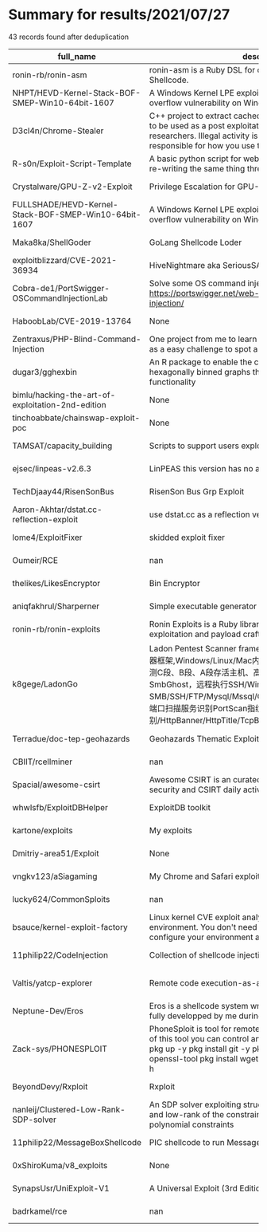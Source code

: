 
# Summary for results/2021/07/27
    
43 records found after deduplication

| full_name | description | html_url | matched_list | matched_count | pushed_at | size | stargazers_count | language | forks_count |
|-------------------------------------------------------|------------------------------------------------------------------------------------------------------------------------------------------------------------------------------------------------------------------------------------------------------------------|--------------------------------------------------------------------------|---------------------------|-----------------|---------------------------|--------|--------------------|------------|---------------|
| ronin-rb/ronin-asm | ronin-asm is a Ruby DSL for crafting Assmebly programs and Shellcode. | https://github.com/ronin-rb/ronin-asm | ['shellcode'] | 1 | 2021-07-27 04:56:29+00:00 | 481 | 39 | Ruby | 8 |
| NHPT/HEVD-Kernel-Stack-BOF-SMEP-Win10-64bit-1607 | A Windows Kernel LPE exploit for HEVD.sys targeting a stack overflow vulnerability on Windows 10 64-bit 1607 (RS1) | https://github.com/NHPT/HEVD-Kernel-Stack-BOF-SMEP-Win10-64bit-1607 | ['exploit'] | 1 | 2021-07-27 01:52:44+00:00 | 7 | 0 | | 0 |
| D3cl4n/Chrome-Stealer | C++ project to extract cached chrome credentials. Intended to be used as a post exploitation tool for offensive security researchers. Illegal activity is not condoned and I am not responsible for how you use this. | https://github.com/D3cl4n/Chrome-Stealer | ['exploit'] | 1 | 2021-07-27 20:46:36+00:00 | 2156 | 0 | C++ | 0 |
| R-s0n/Exploit-Script-Template | A basic python script for web app pen testing -- I got tired of re-writing the same thing three times a week~ | https://github.com/R-s0n/Exploit-Script-Template | ['exploit'] | 1 | 2021-07-27 20:06:43+00:00 | 1 | 0 | Python | 0 |
| Crystalware/GPU-Z-v2-Exploit | Privilege Escalation for GPU-Z V2 | https://github.com/Crystalware/GPU-Z-v2-Exploit | ['exploit'] | 1 | 2021-07-27 06:04:26+00:00 | 5 | 0 | C | 1 |
| FULLSHADE/HEVD-Kernel-Stack-BOF-SMEP-Win10-64bit-1607 | A Windows Kernel LPE exploit for HEVD.sys targeting a stack overflow vulnerability on Windows 10 64-bit 1607 (RS1) | https://github.com/FULLSHADE/HEVD-Kernel-Stack-BOF-SMEP-Win10-64bit-1607 | ['exploit'] | 1 | 2021-07-27 01:52:44+00:00 | 7 | 0 | C++ | 0 |
| Maka8ka/ShellGoder | GoLang Shellcode Loder | https://github.com/Maka8ka/ShellGoder | ['shellcode'] | 1 | 2021-07-27 02:30:05+00:00 | 9 | 3 | Go | 3 |
| exploitblizzard/CVE-2021-36934 | HiveNightmare aka SeriousSAM | https://github.com/exploitblizzard/CVE-2021-36934 | ['cve-2'] | 1 | 2021-07-27 06:56:18+00:00 | 130 | 3 | | 1 |
| Cobra-de1/PortSwigger-OSCommandInjectionLab | Solve some OS command injection challenges at https://portswigger.net/web-security/os-command-injection/ | https://github.com/Cobra-de1/PortSwigger-OSCommandInjectionLab | ['command injection'] | 1 | 2021-07-27 08:05:44+00:00 | 612 | 0 | | 0 |
| HaboobLab/CVE-2019-13764 | None | https://github.com/HaboobLab/CVE-2019-13764 | ['cve-2'] | 1 | 2021-07-27 10:26:07+00:00 | 6 | 11 | JavaScript | 2 |
| Zentraxus/PHP-Blind-Command-Injection | One project from me to learn ethical hacking. Its considered as a easy challenge to spot a blind command injection. | https://github.com/Zentraxus/PHP-Blind-Command-Injection | ['command injection'] | 1 | 2021-07-27 14:03:13+00:00 | 4 | 1 | PHP | 0 |
| dugar3/gghexbin | An R package to enable the creation of high quality hexagonally binned graphs that can exploit all of ggplot2’s functionality | https://github.com/dugar3/gghexbin | ['exploit'] | 1 | 2021-07-27 21:46:52+00:00 | 706 | 0 | HTML | 0 |
| bimlu/hacking-the-art-of-exploitation-2nd-edition | None | https://github.com/bimlu/hacking-the-art-of-exploitation-2nd-edition | ['exploit'] | 1 | 2021-07-27 14:46:26+00:00 | 3783 | 0 | | 0 |
| tinchoabbate/chainswap-exploit-poc | None | https://github.com/tinchoabbate/chainswap-exploit-poc | ['exploit'] | 1 | 2021-07-27 20:47:28+00:00 | 80 | 5 | Solidity | 0 |
| TAMSAT/capacity_building | Scripts to support users exploit TAMSAT rainfall estimates. | https://github.com/TAMSAT/capacity_building | ['exploit'] | 1 | 2021-07-27 21:35:58+00:00 | 4956 | 0 | Python | 0 |
| ejsec/linpeas-v2.6.3 | LinPEAS this version has no any kind of auto exploitation | https://github.com/ejsec/linpeas-v2.6.3 | ['exploit'] | 1 | 2021-07-27 18:50:55+00:00 | 66 | 0 | Shell | 0 |
| TechDjaay44/RisenSonBus | RisenSon Bus Grp Exploit | https://github.com/TechDjaay44/RisenSonBus | ['exploit'] | 1 | 2021-07-27 19:22:41+00:00 | 11 | 0 | | 0 |
| Aaron-Akhtar/dstat.cc-reflection-exploit | use dstat.cc as a reflection vector | https://github.com/Aaron-Akhtar/dstat.cc-reflection-exploit | ['exploit'] | 1 | 2021-07-27 19:16:30+00:00 | 6 | 0 | Java | 0 |
| lome4/ExploitFixer | skidded exploit fixer | https://github.com/lome4/ExploitFixer | ['exploit'] | 1 | 2021-07-27 19:36:36+00:00 | 94 | 0 | | 0 |
| Oumeir/RCE | nan | https://github.com/Oumeir/RCE | ['rce'] | 1 | 2021-07-27 23:29:12+00:00 | 5 | 0 | Python | 0 |
| thelikes/LikesEncryptor | Bin Encryptor | https://github.com/thelikes/LikesEncryptor | ['shellcode'] | 1 | 2021-07-27 03:41:06+00:00 | 109 | 1 | C# | 3 |
| aniqfakhrul/Sharperner | Simple executable generator with encrypted shellcode. | https://github.com/aniqfakhrul/Sharperner | ['shellcode'] | 1 | 2021-07-27 07:18:39+00:00 | 5530 | 200 | C# | 52 |
| ronin-rb/ronin-exploits | Ronin Exploits is a Ruby library for Ronin that provides exploitation and payload crafting functionality. | https://github.com/ronin-rb/ronin-exploits | ['exploit'] | 1 | 2021-07-27 04:57:35+00:00 | 3578 | 34 | Ruby | 11 |
| k8gege/LadonGo | Ladon Pentest Scanner framework 全平台Go开源内网渗透扫描器框架,Windows/Linux/Mac内网渗透，使用它可轻松一键批量探测C段、B段、A段存活主机、高危漏洞检测MS17010、SmbGhost，远程执行SSH/Winrm，密码爆破SMB/SSH/FTP/Mysql/Mssql/Oracle/Winrm/HttpBasic/Redis，端口扫描服务识别PortScan指纹识别/HttpBanner/HttpTitle/TcpBanner/Weblogic/Oxid | https://github.com/k8gege/LadonGo | ['exploit'] | 1 | 2021-07-27 12:23:41+00:00 | 3474 | 605 | Go | 121 |
| Terradue/doc-tep-geohazards | Geohazards Thematic Exploitation guide | https://github.com/Terradue/doc-tep-geohazards | ['exploit'] | 1 | 2021-07-27 15:39:00+00:00 | 602185 | 9 | Python | 24 |
| CBIIT/rcellminer | nan | https://github.com/CBIIT/rcellminer | ['rce'] | 1 | 2021-07-27 21:28:37+00:00 | 6817 | 2 | R | 2 |
| Spacial/awesome-csirt | Awesome CSIRT is an curated list of links and resources in security and CSIRT daily activities. | https://github.com/Spacial/awesome-csirt | ['cve poc'] | 1 | 2021-07-27 01:50:09+00:00 | 2353 | 190 | C | 44 |
| whwlsfb/ExploitDBHelper | ExploitDB toolkit | https://github.com/whwlsfb/ExploitDBHelper | ['exploit'] | 1 | 2021-07-27 01:27:34+00:00 | 76 | 4 | C# | 1 |
| kartone/exploits | My exploits | https://github.com/kartone/exploits | ['exploit'] | 1 | 2021-07-27 12:14:00+00:00 | 15 | 0 | Python | 0 |
| Dmitriy-area51/Exploit | None | https://github.com/Dmitriy-area51/Exploit | ['exploit'] | 1 | 2021-07-27 04:54:39+00:00 | 801 | 3 | Python | 0 |
| vngkv123/aSiagaming | My Chrome and Safari exploit code + write-up repo | https://github.com/vngkv123/aSiagaming | ['exploit'] | 1 | 2021-07-27 17:03:26+00:00 | 15653 | 387 | JavaScript | 88 |
| lucky624/CommonSploits | nan | https://github.com/lucky624/CommonSploits | ['sploit'] | 1 | 2021-07-27 14:05:50+00:00 | 1363 | 1 | Python | 0 |
| bsauce/kernel-exploit-factory | Linux kernel CVE exploit analysis report and relative debug environment. You don't need to compile Linux kernel and configure your environment anymore. | https://github.com/bsauce/kernel-exploit-factory | ['exploit'] | 1 | 2021-07-27 13:00:21+00:00 | 138227 | 85 | C | 14 |
| 11philip22/CodeInjection | Collection of shellcode injection and execution techniques | https://github.com/11philip22/CodeInjection | ['shellcode'] | 1 | 2021-07-27 09:42:34+00:00 | 54 | 8 | C | 5 |
| Valtis/yatcp-explorer | Remote code execution-as-a-service | https://github.com/Valtis/yatcp-explorer | ['remote code execution'] | 1 | 2021-07-27 09:55:09+00:00 | 5203 | 0 | JavaScript | 0 |
| Neptune-Dev/Eros | Eros is a shellcode system written in python2 and assembly, fully developped by me during my free time. | https://github.com/Neptune-Dev/Eros | ['shellcode'] | 1 | 2021-07-27 21:45:31+00:00 | 4 | 4 | Python | 0 |
| Zack-sys/PHONESPLOIT | PhoneSploit is tool for remote ADB Exploitation. With the help of this tool you can control android device by just IP address. pkg up -y pkg install git -y pkg install python -y pkg install openssl-tool pkg install wget -y pip install colorama git clone h | https://github.com/Zack-sys/PHONESPLOIT | ['exploit'] | 1 | 2021-07-27 18:34:26+00:00 | 41 | 79 | | 14 |
| BeyondDevy/Rxploit | Rxploit | https://github.com/BeyondDevy/Rxploit | ['exploit'] | 1 | 2021-07-27 20:48:10+00:00 | 365 | 3 | Python | 0 |
| nanleij/Clustered-Low-Rank-SDP-solver | An SDP solver exploiting structures of clusters of constraints and low-rank of the constraint matrices. Suited for polynomial constraints | https://github.com/nanleij/Clustered-Low-Rank-SDP-solver | ['exploit'] | 1 | 2021-07-27 13:39:42+00:00 | 79 | 0 | Julia | 0 |
| 11philip22/MessageBoxShellcode | PIC shellcode to run MessageBoxW | https://github.com/11philip22/MessageBoxShellcode | ['shellcode'] | 1 | 2021-07-27 07:57:34+00:00 | 29 | 1 | PowerShell | 1 |
| 0xShiroKuma/v8_exploits | None | https://github.com/0xShiroKuma/v8_exploits | ['exploit'] | 1 | 2021-07-27 08:50:42+00:00 | 16 | 0 | JavaScript | 0 |
| SynapsUsr/UniExploit-V1 | A Universal Exploit (3rd Edition) | https://github.com/SynapsUsr/UniExploit-V1 | ['exploit'] | 1 | 2021-07-27 16:23:15+00:00 | 219 | 0 | Lua | 0 |
| badrkamel/rce | nan | https://github.com/badrkamel/rce | ['rce'] | 1 | 2021-07-27 23:53:17+00:00 | 2 | 0 | Python | 0 |
